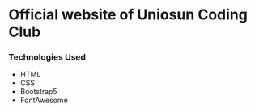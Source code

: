 # Official website of Uniosun Coding Club

### Technologies Used
- HTML
- CSS
- Bootstrap5
- FontAwesome